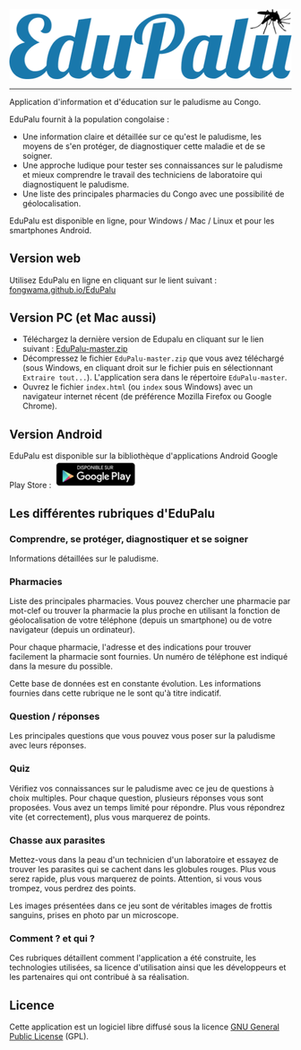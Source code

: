 ![logo EduPalu](local/logo_EduPalu_text.png)

---

Application d'information et d'éducation sur le paludisme au Congo. 

EduPalu fournit à la population congolaise :

- Une information claire et détaillée sur ce qu'est le paludisme, les moyens de s'en protéger, de diagnostiquer cette maladie et de se soigner.
- Une approche ludique pour tester ses connaissances sur le paludisme et mieux comprendre le travail des techniciens de laboratoire qui diagnostiquent le paludisme.
- Une liste des principales pharmacies du Congo avec une possibilité de géolocalisation.

EduPalu est disponible en ligne, pour Windows / Mac / Linux et pour les smartphones Android.

## Version web

Utilisez EduPalu en ligne en cliquant sur le lient suivant : [fongwama.github.io/EduPalu](http://fongwama.github.io/EduPalu/)

## Version PC (et Mac aussi)

- Téléchargez la dernière version de Edupalu en cliquant sur le lien suivant : [EduPalu-master.zip](https://github.com/fongwama/EduPalu/archive/master.zip)
- Décompressez le fichier `EduPalu-master.zip` que vous avez téléchargé (sous Windows, en cliquant droit sur le fichier puis en sélectionnant `Extraire tout...`). L'application sera dans le répertoire `EduPalu-master`.
- Ouvrez le fichier `index.html` (ou `index` sous Windows) avec un navigateur internet récent (de préférence Mozilla Firefox ou Google Chrome).

## Version Android

EduPalu est disponible sur la bibliothèque d'applications Android Google Play Store : [ ![Google Play Badge](local/google-play-badge.png) ](https://play.google.com/store/apps/details?id=com.fcrm.edupalu)

## Les différentes rubriques d'EduPalu

### Comprendre, se protéger, diagnostiquer et se soigner

Informations détaillées sur le paludisme. 

### Pharmacies

Liste des principales pharmacies. Vous pouvez chercher une pharmacie par mot-clef ou trouver la pharmacie la plus proche en utilisant la fonction de géolocalisation de votre téléphone (depuis un smartphone) ou de votre navigateur (depuis un ordinateur).

Pour chaque pharmacie, l'adresse et des indications pour trouver facilement la pharmacie sont fournies. Un numéro de téléphone est indiqué dans la mesure du possible.
 
Cette base de données est en constante évolution. Les informations fournies dans cette rubrique ne le sont qu'à titre indicatif.

### Question / réponses

Les principales questions que vous pouvez vous poser sur la paludisme avec leurs réponses.

### Quiz

Vérifiez vos connaissances sur le paludisme avec ce jeu de questions à choix multiples. Pour chaque question, plusieurs réponses vous sont proposées. Vous avez un temps limité pour répondre. Plus vous répondrez vite (et correctement), plus vous marquerez de points.

### Chasse aux parasites

Mettez-vous dans la peau d'un technicien d'un laboratoire et essayez de trouver les parasites qui se cachent dans les globules rouges. Plus vous serez rapide, plus vous marquerez de points. Attention, si vous vous trompez, vous perdrez des points.

Les images présentées dans ce jeu sont de véritables images de frottis sanguins, prises en photo par un microscope.

### Comment ? et qui ?

Ces rubriques détaillent comment l'application a été construite, les technologies utilisées, sa licence d'utilisation ainsi que les développeurs et les partenaires qui ont contribué à sa réalisation.


## Licence
Cette application est un logiciel libre diffusé sous la licence [GNU General Public License](LICENSE) (GPL).












